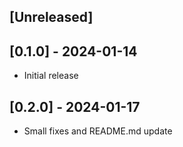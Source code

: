 ## [Unreleased]

## [0.1.0] - 2024-01-14

- Initial release

## [0.2.0] - 2024-01-17

- Small fixes and README.md update
